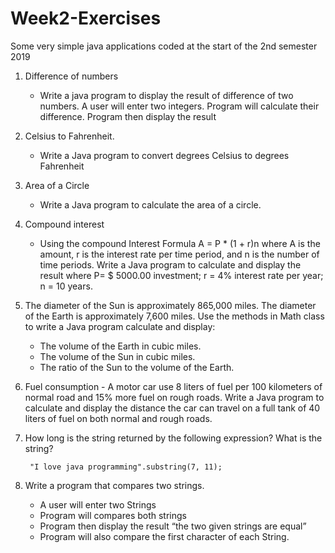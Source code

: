 # Week2-Exercises
Some very simple java applications coded at the start of the 2nd semester 2019 

1.  Difference of numbers
    * Write a java program to display the result of difference of two numbers. 
    A user will enter two integers. Program will calculate their difference. 
    Program then display the result
    
2.  Celsius to Fahrenheit.
    * Write a Java program to convert degrees Celsius to degrees Fahrenheit

3.  Area of a Circle
    *  Write a Java program to calculate the area of a circle.
  
4.  Compound interest
    * Using the compound Interest Formula A = P * (1 + r)n where A is the amount, r is the interest rate per time period, and n is the
    number of time periods. Write a Java program to calculate and display the result where P= $ 5000.00 investment; r = 4% interest rate per year; n = 10 years.
    
5. The diameter of the Sun is approximately 865,000 miles. The diameter of the Earth is approximately 7,600 miles.
Use the methods in Math class to write a Java program calculate and display:
    *  The volume of the Earth in cubic miles.
    *  The volume of the Sun in cubic miles.
    *  The ratio of the Sun to the volume of the Earth.

6. Fuel consumption - A motor car use 8 liters of fuel per 100 kilometers of normal road and 15% more fuel on rough roads. 
Write a Java program to calculate and display the distance the car can travel on a full tank of 40 liters of fuel on both normal and rough roads.

7. How long is the string returned by the following expression? What is the string?
        
        "I love java programming".substring(7, 11);
        
8. Write a program that compares two strings. 
    *  A user will enter two Strings
    *  Program will compares both strings
    *  Program then display the result “the two given strings are equal”
    *  Program will also compare the first character of each String.




